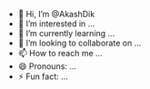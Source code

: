 - 👋 Hi, I’m @AkashDik
- 👀 I’m interested in ...
- 🌱 I’m currently learning ...
- 💞️ I’m looking to collaborate on ...
- 📫 How to reach me ...
- 😄 Pronouns: ...
- ⚡ Fun fact: ...

<!---
AkashDik/AkashDik is a ✨ special ✨ repository because its `README.md` (this file) appears on your GitHub profile.
You can click the Preview link to take a look at your changes.
--->
